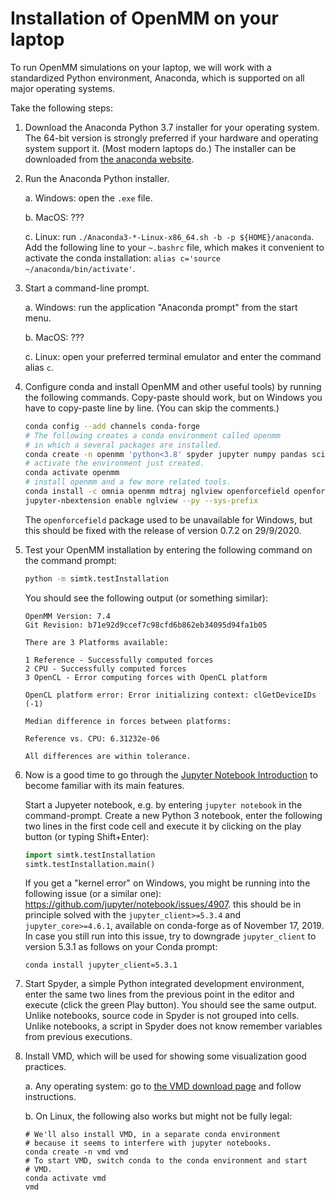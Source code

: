 # Installation of OpenMM on your laptop

To run OpenMM simulations on your laptop, we will work with a standardized Python environment, Anaconda, which is supported on all major operating systems.

Take the following steps:

1. Download the Anaconda Python 3.7 installer for your operating system. The 64-bit version is strongly preferred if your hardware and operating system support it. (Most modern laptops do.) The installer can be downloaded from [the anaconda website](https://www.anaconda.com/distribution/).

2. Run the Anaconda Python installer.

    a. Windows: open the `.exe` file.

    b. MacOS: ???

    c. Linux: run `./Anaconda3-*-Linux-x86_64.sh -b -p ${HOME}/anaconda`.
       Add the following line to your `~.bashrc` file, which makes it convenient to
       activate the conda installation:
       `alias c='source ~/anaconda/bin/activate'`.

3. Start a command-line prompt.

    a. Windows: run the application "Anaconda prompt" from the start menu.

    b. MacOS: ???

    c. Linux: open your preferred terminal emulator and enter the command alias `c`.


4. Configure conda and install OpenMM and other useful tools) by running the following commands. Copy-paste should work, but on Windows you have to copy-paste line by line. (You can skip the comments.)

    ```bash
    conda config --add channels conda-forge
    # The following creates a conda environment called openmm
    # in which a several packages are installed.
    conda create -n openmm 'python<3.8' spyder jupyter numpy pandas scipy matplotlib ipympl rdkit openbabel
    # activate the environment just created.
    conda activate openmm
    # install openmm and a few more related tools.
    conda install -c omnia openmm mdtraj nglview openforcefield openforcefields openmoltools
    jupyter-nbextension enable nglview --py --sys-prefix
    ```

   The ``openforcefield`` package used to be unavailable for Windows, but this
   should be fixed with the release of version 0.7.2  on 29/9/2020.

5. Test your OpenMM installation by entering the following command on the command prompt:

    ```bash
    python -m simtk.testInstallation
    ```

    You should see the following output (or something similar):

    ```
    OpenMM Version: 7.4
    Git Revision: b71e92d9ccef7c98cfd6b862eb34095d94fa1b05

    There are 3 Platforms available:

    1 Reference - Successfully computed forces
    2 CPU - Successfully computed forces
    3 OpenCL - Error computing forces with OpenCL platform

    OpenCL platform error: Error initializing context: clGetDeviceIDs (-1)

    Median difference in forces between platforms:

    Reference vs. CPU: 6.31232e-06

    All differences are within tolerance.
    ```


6. Now is a good time to go through the [Jupyter Notebook Introduction](https://jupyter-notebook.readthedocs.io/en/stable/notebook.html#starting-the-notebook-server) to become familiar with its main features.

    Start a Jupyeter notebook, e.g. by entering `jupyter notebook` in the command-prompt. Create a new Python 3 notebook, enter the following two lines in the first code cell and execute it by clicking on the play button (or typing Shift+Enter):

    ```python
    import simtk.testInstallation
    simtk.testInstallation.main()
    ```

    If you get a "kernel error" on Windows, you might be running into the following issue (or a similar one): https://github.com/jupyter/notebook/issues/4907. this should be in principle solved with the `jupyter_client>=5.3.4` and `jupyter_core>=4.6.1`, available on conda-forge as of November 17, 2019. In case you still run into this issue, try to downgrade `jupyter_client` to version 5.3.1 as follows on your Conda prompt:

    ```
    conda install jupyter_client=5.3.1
    ```


7. Start Spyder, a simple Python integrated development environment, enter the same two lines from the previous point in the editor and execute (click the green Play button). You should see the same output. Unlike notebooks, source code in Spyder is not grouped into cells. Unlike notebooks, a script in Spyder does not know remember variables from previous executions.


8. Install VMD, which will be used for showing some visualization good practices.

   a. Any operating system: go to [the VMD download page](https://www.ks.uiuc.edu/Development/Download/download.cgi?PackageName=VMD) and follow instructions.

   b. On Linux, the following also works but might not be fully legal:

      ```
      # We'll also install VMD, in a separate conda environment
      # because it seems to interfere with jupyter notebooks.
      conda create -n vmd vmd
      # To start VMD, switch conda to the conda environment and start
      # VMD.
      conda activate vmd
      vmd
      ```
